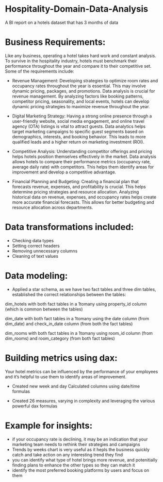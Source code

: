 # Hospitality-Domain-Data-Analysis
A BI report on a hotels dataset that has 3 months of data



# Business Requirements:
Like any business, operating a hotel takes hard work and constant analysis. To survive in the hospitality industry, hotels must benchmark their performance throughout the year and compare it to their competitive set. Some of the requirements include:

- Revenue Management: Developing strategies to optimize room rates and occupancy rates throughout the year is essential. This may involve dynamic pricing, packages, and promotions. Data analysis is crucial for revenue management. By analyzing factors like booking patterns, competitor pricing, seasonality, and local events, hotels can develop dynamic pricing strategies to maximize revenue throughout the year.
  
- Digital Marketing Strategy: Having a strong online presence through a user-friendly website, social media engagement, and online travel agency (OTA) listings is vital to attract guests.  Data analytics helps target marketing campaigns to specific guest segments based on demographics, interests, and booking behavior. This leads to more qualified leads and a higher return on marketing investment (ROI).
  
- Competitive Analysis: Understanding competitor offerings and pricing helps hotels position themselves effectively in the market.  Data analysis allows hotels to compare their performance metrics (occupancy rate, average daily rate) with competitors. This helps them identify areas for improvement and develop a competitive advantage.

- Financial Planning and Budgeting: Creating a financial plan that forecasts revenue, expenses, and profitability is crucial. This helps determine pricing strategies and resource allocation. Analyzing historical data on revenue, expenses, and occupancy rates helps create more accurate financial forecasts. This allows for better budgeting and resource allocation across departments.





# Data transformations included:
- Checking data types
- Setting correct headers
- Removing unnecessary columns
- Cleaning of text values




# Data modeling:

- Applied a star schema, as we have two fact tables and three dim tables, established the correct relationships between the tables:

dim_hotels with both fact tables in a 1tomany using property_id column (which is common between the tables)

dim_date with both fact tables in a 1tomany using the date column (from dim_date) and check_in_date column (from both the fact tables)

dim_rooms with both fact tables in a 1tomany using room_id column (from dim_rooms) and room_category (from both fact tables)




# Building metrics using dax:

Your hotel metrics can be influenced by the performance of your employees and it’s helpful to use them to identify areas of improvement. 

- Created new week and day Calculated columns using date/time formulas

- Created 26 measures, varying in complexity and leveraging the various powerful dax formulas




# Example for insights:

- if your occupancy rate is declining, it may be an indication that your marketing team needs to rethink their strategies and campaigns
- Trends by weeks chart is very useful as it hepls the business quickly catch and take action on any interesting trend they find
-  you can identify what type of hotel brings more revenue, and potenitially finding plans to enhance the other types so they can match it
- identify the most preferred booking platforms by users and focus on them     
